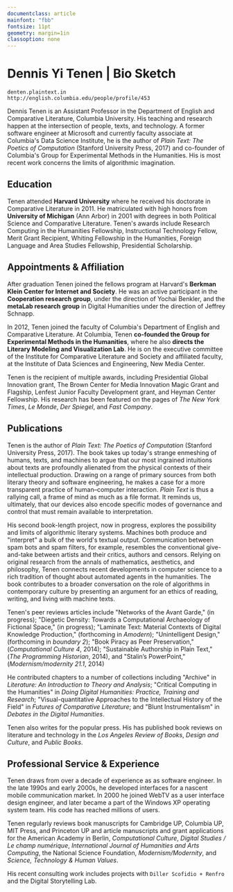 ```yaml
---
documentclass: article
mainfont: "fbb"
fontsize: 11pt
geometry: margin=1in
classoption: none
---
```


# Dennis Yi Tenen | Bio Sketch
```
denten.plaintext.in
http://english.columbia.edu/people/profile/453
```

Dennis Tenen is an Assistant Professor in the Department of English and
Comparative Literature, Columbia University. His teaching and research happen
at the intersection of people, texts, and technology. A former software
engineer at Microsoft and currently faculty associate at Columbia's Data
Science Institute, he is the author of *Plain Text: The Poetics of
Computation* (Stanford University Press, 2017) and co-founder of Columbia's
Group for Experimental Methods in the Humanities. His is most recent work
concerns the limits of algorithmic imagination.

## Education

Tenen attended **Harvard University** where he received his doctorate in
Comparative Literature in 2011. He matriculated with high honors from
**University of Michigan** (Ann Arbor) in 2001 with degrees in both Political
Science and Comparative Literature. Tenen's awards include Research Computing
in the Humanities Fellowship, Instructional Technology Fellow, Merit Grant
Recipient, Whiting Fellowship in the Humanities, Foreign Language and Area
Studies Fellowship, Presidential Scholarship.

## Appointments & Affiliation

After graduation Tenen joined the fellows program at Harvard's **Berkman Klein
Center for Internet and Society**. He was an active participant in the
**Cooperation research group**, under the direction of Yochai Benkler, and the
**metaLab research group** in Digital Humanities under the direction of
Jeffrey Schnapp.

In 2012, Tenen joined the faculty of Columbia's Department of English and
Comparative Literature. At Columbia, Tenen **co-founded the Group for
Experimental Methods in the Humanities**, where he also **directs the Literary
Modeling and Visualization Lab**. He is on the executive committee  of the
Institute for Comparative Literature and Society and affiliated faculty, at
the Institute of Data Sciences and Engineering, New Media Center.

Tenen is the recipient of multiple awards, including Presidential Global
Innovation grant, The Brown Center for Media Innovation Magic Grant and
Flagship, Lenfest Junior Faculty Development grant, and Heyman Center
Fellowship. His research has been featured on the pages of *The New York
Times*, *Le Monde*, *Der Spiegel*, and *Fast Company*.

## Publications

Tenen is the author of *Plain Text: The Poetics of Computation* (Stanford
University Press, 2017). The book takes up today's strange enmeshing of
humans, texts, and machines to argue that our most ingrained intuitions about
texts are profoundly alienated from the physical contexts of their
intellectual production. Drawing on a range of primary sources from both
literary theory and software engineering, he makes a case for a more
transparent practice of human–computer interaction. *Plain Text* is thus a
rallying call, a frame of mind as much as a file format. It reminds us,
ultimately, that our devices also encode specific modes of governance and
control that must remain available to interpretation.

His second book-length project, now in progress, explores the possibility and
limits of algorithmic literary systems. Machines both produce and "interpret"
a bulk of the world's textual output. Communication between spam bots and spam
filters, for example, resembles the conventional give-and-take between artists
and their critics, authors and censors. Relying on original research from the
annals of mathematics, aesthetics, and philosophy, Tenen connects recent
developments in computer science to a rich tradition of thought about
automated agents in the humanities. The book contributes to a broader
conversation on the role of algorithms in contemporary culture by presenting
an argument for an ethics of reading, writing, and living with machine texts.

Tenen's peer reviews articles include "Networks of the Avant Garde," (in
progress); "Diegetic Density: Towards a Computational Archaeology of Fictional
Space," (in progress); "Laminate Text: Material Contexts of Digital Knowledge
Production," (forthcoming in *Amodern*); "Unintelligent Design," (forthcoming
in *boundary 2*); "Book Piracy as Peer Preservation," (*Computational Culture
4*, 2014); "Sustainable Authorship in Plain Text," (*The Programming
Historian*, 2014), and "Stalin’s PowerPoint," (*Modernism/modernity 21.1*,
2014)

He contributed chapters to a number of collections including "Archive" in
*Literature: An Introduction to Theory and Analysis*; "Critical Computing in
the Humanities" in *Doing Digital Humanities: Practice, Training and
Research*; "Visual-quantitative Approaches to the Intellectual History of the
Field" in *Futures of Comparative Literature*; and "Blunt Instrumentalism" in
*Debates in the Digital Humanities*.

Tenen also writes for the popular press. His has published book reviews on
literature and technology in the *Los Angeles Review of Books*, *Design and
Culture*, and *Public Books*.

## Professional Service & Experience

Tenen draws from over a decade of experience as as software engineer. In the
late 1990s and early 2000s, he developed interfaces for a nascent mobile
communication market. In 2000 he joined WebTV as a user interface design
engineer, and later became a part of the Windows XP operating system team. His
code has reached millions of users.

Tenen regularly reviews book manuscripts for Cambridge UP, Columbia UP, MIT
Press, and Princeton UP and article manuscripts and grant applications for the
American Academy in Berlin, *Computational Culture*, *Digital Studies / Le
champ numérique*, *International Journal of Humanities and Arts Computing*,
the National Science Foundation, *Modernism/Modernity*, and *Science,
Technology & Human Values*.

His recent consulting work includes projects with `Diller Scofidio + Renfro`
and the Digital Storytelling Lab.
